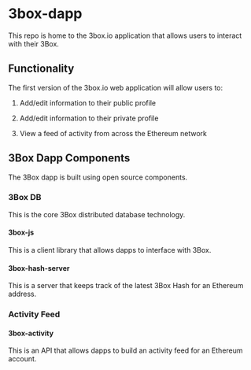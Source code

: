# 3box-dapp
This repo is home to the 3box.io application that allows users to interact with their 3Box.

## Functionality
The first version of the 3box.io web application will allow users to:

1. Add/edit information to their public profile

2. Add/edit information to their private profile

3. View a feed of activity from across the Ethereum network


## 3Box Dapp Components
The 3Box dapp is built using open source components.

### 3Box DB
This is the core 3Box distributed database technology.

#### 3box-js
This is a client library that allows dapps to interface with 3Box.

#### 3box-hash-server
This is a server that keeps track of the latest 3Box Hash for an Ethereum address.

### Activity Feed

#### 3box-activity
This is an API that allows dapps to build an activity feed for an Ethereum account.
